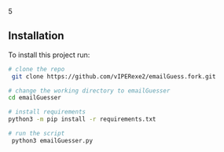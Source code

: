 5

## Installation
To install this project run: 

```bash
# clone the repo
 git clone https://github.com/vIPERexe2/emailGuess.fork.git

# change the working directory to emailGuesser
cd emailGuesser

# install requirements
python3 -m pip install -r requirements.txt

# run the script
 python3 emailGuesser.py
                                              

